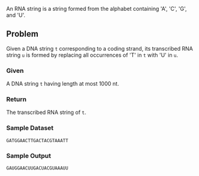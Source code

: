 An RNA string is a string formed from the alphabet containing 'A', 'C', 'G', and 'U'.
## Problem

Given a DNA string `t` corresponding to a coding strand, its transcribed RNA string `u` is formed by replacing all occurrences of 'T' in `t` with 'U' in `u`.

### Given
A DNA string `t` having length at most 1000 nt.

### Return
The transcribed RNA string of `t`.

### Sample Dataset
```
GATGGAACTTGACTACGTAAATT
```

### Sample Output
```
GAUGGAACUUGACUACGUAAAUU
```
